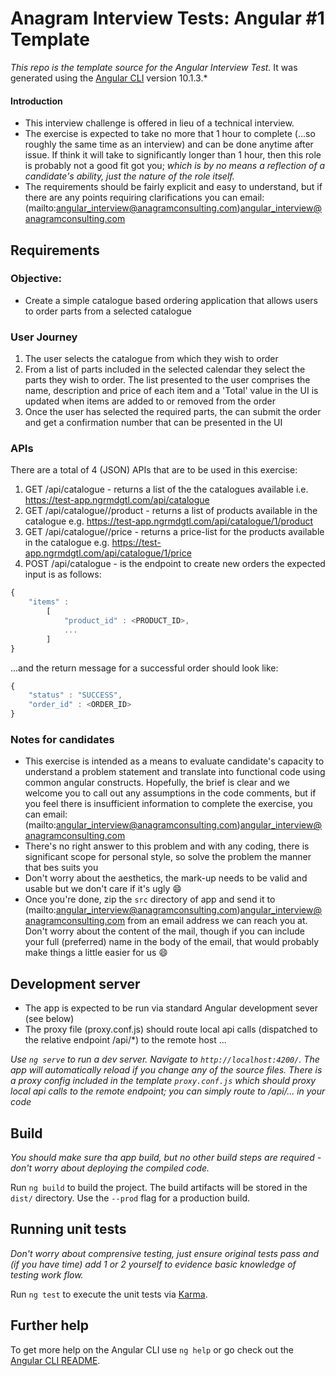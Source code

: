 # Anagram Interview Tests: Angular #1 Template


*This repo is the template source for the Angular Interview Test.* 
It was generated using the  [Angular CLI](https://github.com/angular/angular-cli) version 10.1.3.*

#### Introduction

- This interview challenge is offered in lieu of a technical interview. 
- The exercise is expected to take no more that 1 hour to complete (...so roughly the same time as an interview) and can be done anytime after issue. If think it will take to significantly longer than 1 hour, then this role is probably not a good fit got you; 
*which is by no means a reflection of a candidate's ability, just the nature of the role itself.* 
- The requirements should be fairly explicit and easy to understand, but if there are any points requiring clarifications you can email: 
(mailto:angular_interview@anagramconsulting.com)<angular_interview@anagramconsulting.com>

## Requirements

### Objective:
- Create a simple catalogue based ordering application that allows users to order parts from a selected catalogue

### User Journey
1. The user selects the catalogue from which they wish to order
2. From a list of parts included in the selected calendar they select the parts they wish to order. The list presented to the user comprises the name, description and price of each item and a 'Total' value in the UI is updated when items are added to or removed from the order
3. Once the user has selected the required parts, the can submit the order and get a confirmation number that can be presented in the UI

### APIs
There are a total of 4 (JSON) APIs that are to be used in this exercise:
1. GET /api/catalogue - returns  a list of the the catalogues available i.e. https://test-app.ngrmdgtl.com/api/catalogue
2. GET /api/catalogue/<ID>/product - returns a list of products available in the catalogue <ID> e.g. https://test-app.ngrmdgtl.com/api/catalogue/1/product
3. GET /api/catalogue/<ID>/price - returns a price-list for the products available in the catalogue <ID> e.g. https://test-app.ngrmdgtl.com/api/catalogue/1/price
4. POST /api/catalogue - is the endpoint to create new orders the expected input is as follows:
```javascript
{
    "items" :
        [
            "product_id" : <PRODUCT_ID>,
            ...
        ]
}
```
...and the return message for a successful order should look like:
```javascript
{
    "status" : "SUCCESS",
    "order_id" : <ORDER_ID>
}
````
### Notes for candidates
- This exercise is intended as a means to evaluate candidate's capacity to understand a problem statement and translate into functional code using common angular constructs. Hopefully, the brief is clear and we welcome you to call out any assumptions in the code comments, but if you feel there is insufficient information to complete the exercise, you can email: (mailto:angular_interview@anagramconsulting.com)<angular_interview@anagramconsulting.com>
- There's no right answer to this problem and with any coding, there is significant scope for personal style, so solve the problem the manner that bes suits you
- Don't worry about the aesthetics, the mark-up needs to be valid and usable but we don't care if it's ugly :smile:
- Once you're done, zip the `src` directory of app and send it to  (mailto:angular_interview@anagramconsulting.com)<angular_interview@anagramconsulting.com> from an email address we can reach you at. Don't worry about the content of the mail, though if you can include your full (preferred) name in the body of the email, that would probably make things a little easier for us :smile:    


## Development server
- The app is expected to be run via standard Angular development sever (see below)
- The proxy file (proxy.conf.js) should route local api calls (dispatched to the relative endpoint /api/*) to the remote host
...

*Use `ng serve` to run a dev server. Navigate to `http://localhost:4200/`. The app will automatically reload if you change any of the source files.
There is a proxy config included in the template `proxy.conf.js` which should proxy local api calls to the remote endpoint; you can simply route to /api/... in your code*



## Build

*You should make sure tha app build, but no other build steps are required - don't worry about deploying the compiled code.*

Run `ng build` to build the project. The build artifacts will be stored in the `dist/` directory. Use the `--prod` flag for a production build.


## Running unit tests

*Don't worry about comprensive testing, just ensure original tests pass and (if you have time) add 1 or 2 yourself to evidence basic knowledge of testing work flow.*

Run `ng test` to execute the unit tests via [Karma](https://karma-runner.github.io).


## Further help

To get more help on the Angular CLI use `ng help` or go check out the [Angular CLI README](https://github.com/angular/angular-cli/blob/master/README.md).
